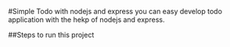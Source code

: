 #Simple Todo with nodejs and express
you can easy develop todo application with the hekp of nodejs and express.

##Steps to run this project
